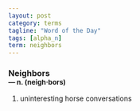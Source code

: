 ```yaml
---
layout: post
category: terms
tagline: "Word of the Day"
tags: [alpha_n]
term: neighbors
---
```


<h3>Neighbors<br/> <small>&mdash; n. (neigh<span>&middot;</span>bors)</small></h3>
<p><ol>
<li>uninteresting horse conversations</li>
</ol></p>
